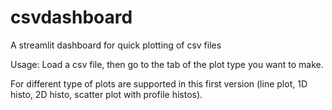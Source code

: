 # csvdashboard
A streamlit dashboard for quick plotting of csv files

Usage: Load a csv file, then go to the tab of the plot type you want to make. 

For different type of plots are supported in this first version (line plot, 1D histo, 2D histo, scatter plot with profile histos).
